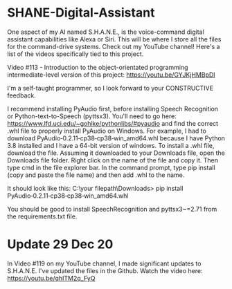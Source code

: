 # SHANE-Digital-Assistant
One aspect of my AI named S.H.A.N.E., is the voice-command digital assistant capabilities like Alexa or Siri. This will be where I store all the files for the command-drive systems. Check out my YouTube channel! Here's a list of the videos specifically tied to this project.

Video #113 - Introduction to the object-orientated programming intermediate-level version of this project: https://youtu.be/GYJKjHMBpDI

I'm a self-taught programmer, so I look forward to your CONSTRUCTIVE feedback.

I recommend installing PyAudio first, before installing Speech Recognition or Python-text-to-Speech (pyttsx3).
You'll need to go here: https://www.lfd.uci.edu/~gohlke/pythonlibs/#pyaudio and find the correct .whl file to properly install PyAudio on Windows.
For example, I had to download PyAudio‑0.2.11‑cp38‑cp38‑win_amd64.whl because I have Python 3.8 installed and I have a 64-bit version of windows.
To install a .whl file, download the file. Assuming it downloaded to your Downloads file, open the Downloads file folder. Right click on the name of the file and copy it. Then type cmd in the file explorer bar. In the command prompt, type pip install (copy and paste the file name) and then add .whl to the name.

It should look like this: C:\your filepath\Downloads> pip install PyAudio‑0.2.11‑cp38‑cp38‑win_amd64.whl

You should be good to install SpeechRecognition and pyttsx3~=2.71 from the requirements.txt file.

# Update 29 Dec 20
In Video #119 on my YouTube channel, I made significant updates to S.H.A.N.E. I've updated the files in the Github. Watch the video here: https://youtu.be/qhITM2q_FyQ
